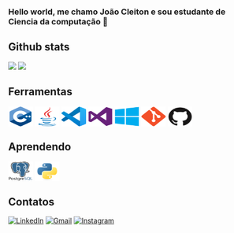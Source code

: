 ### Hello world, me chamo João Cleiton e sou estudante de Ciencia da computação 👋

<!--
**JoaoCleiton12/JoaoCleiton12** is a ✨ _special_ ✨ repository because its `README.md` (this file) appears on your GitHub profile.

Here are some ideas to get you started:

- 🔭 I’m currently working on ...
- 🌱 I’m currently learning ...
- 👯 I’m looking to collaborate on ...
- 🤔 I’m looking for help with ...
- 💬 Ask me about ...
- 📫 How to reach me: ...
- 😄 Pronouns: ...
- ⚡ Fun fact: ...
-->
## Github stats
<div style="display: inline_block">
    <img height="160 em" src="https://github-readme-stats.vercel.app/api?username=JoaoCleiton12&theme=transparent&bg_color=000&border_color=30A3DC&show_icons=true&icon_color=30A3DC&title_color=E94D5F&text_color=FFF&hide_title=true&PAT_1=TRUE">
    <img height="160 em" src="https://github-readme-stats-git-masterrstaa-rickstaa.vercel.app/api/top-langs/?username=JoaoCleiton12&layout=compact&bg_color=000&border_color=30A3DC&title_color=E94D5F&text_color=FFF">
</div>

## Ferramentas
<div style="display: inline_block">
    <img align="center" alt="Joao-C++" height="40" width="50" src="https://github.com/devicons/devicon/blob/master/icons/cplusplus/cplusplus-original.svg">
    <img align="center" alt="Joas-java" height="40" width="50" src="https://raw.githubusercontent.com/devicons/devicon/master/icons/java/java-original.svg"> 
    <img align="center" alt="Joas-vscode" height="40" width="50" src="https://raw.githubusercontent.com/devicons/devicon/master/icons/vscode/vscode-original.svg">
    <img align="center" alt="Joao-Vs" height="40" width="50" src="https://github.com/devicons/devicon/blob/master/icons/visualstudio/visualstudio-plain.svg">
    <img align="center" alt="Joas-windowns" height="40" width="50" src="https://raw.githubusercontent.com/devicons/devicon/master/icons/windows8/windows8-original.svg"> 
    <img align="center" alt="Joas-git" height="40" width="50" src="https://raw.githubusercontent.com/devicons/devicon/master/icons/git/git-original.svg">
    <img align="center" alt="Joas-github" height="40" width="50" src="https://github.com/devicons/devicon/raw/master/icons/github/github-original.svg">
</div>


## Aprendendo 
<div style="display: inline_block">
    <img align="center" alt="Joao-PostSQL" height="40" width="50" src="https://github.com/devicons/devicon/blob/master/icons/postgresql/postgresql-original-wordmark.svg">
    <img align="center" alt="Joas-py" height="40" width="50" src="https://raw.githubusercontent.com/devicons/devicon/master/icons/python/python-original.svg">
    

 ## Contatos
[![LinkedIn](https://img.shields.io/badge/LinkedIn-000?style=for-the-badge&logo=linkedin&logoColor=0E76A8)](https://www.linkedin.com/in/jo%C3%A3o-cleiton-916263221/)
[![Gmail](https://img.shields.io/badge/Gmail-000?style=for-the-badge&logo=gmail)](mailto:joaocleiton60359@gmail.com)
[![Instagram](https://img.shields.io/badge/Instagram-000?style=for-the-badge&logo=instagram)](https://www.instagram.com/joao_cleiton__/?hl=pt-br)
  
